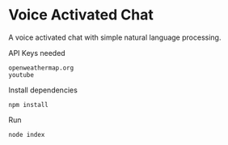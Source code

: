 # Voice Activated Chat
A voice activated chat with simple natural language processing.

API Keys needed
```
openweathermap.org
youtube
```

Install dependencies
```
npm install
```

Run
```
node index
```

